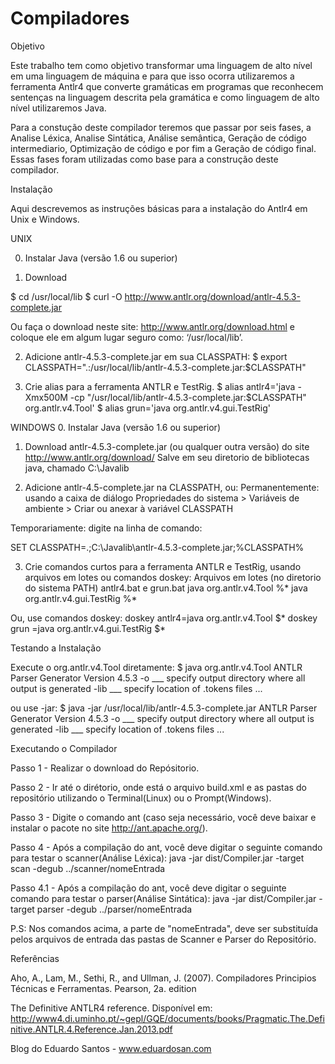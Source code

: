 # Compiladores

Objetivo

Este trabalho tem como objetivo transformar uma linguagem de alto nível em uma linguagem de máquina e para que isso ocorra utilizaremos a ferramenta Antlr4 que converte gramáticas em programas que reconhecem sentenças na linguagem descrita pela gramática e como linguagem de alto nível utilizaremos Java.

Para a constução deste compilador teremos que passar por seis fases, a Analise Léxica, Analise Sintática, Análise semântica, Geração de código intermediario, Optimização de código e por fim a Geração de código final. Essas fases foram utilizadas como base para a construção deste compilador. 

Instalação

Aqui descrevemos as instruções básicas para a instalação do Antlr4 em Unix e Windows.

UNIX

0. Instalar Java (versão 1.6 ou superior) 

1. Download 

$ cd /usr/local/lib
$ curl -O http://www.antlr.org/download/antlr-4.5.3-complete.jar

Ou faça o download neste site: http://www.antlr.org/download.html e coloque ele em algum lugar seguro como: ‘/usr/local/lib’.

2. Adicione antlr-4.5.3-complete.jar em sua CLASSPATH:
$ export CLASSPATH=".:/usr/local/lib/antlr-4.5.3-complete.jar:$CLASSPATH"

3. Crie alias para a ferramenta ANTLR e TestRig.
$ alias antlr4='java -Xmx500M -cp "/usr/local/lib/antlr-4.5.3-complete.jar:$CLASSPATH" org.antlr.v4.Tool'
$ alias grun='java org.antlr.v4.gui.TestRig'

WINDOWS
0. Instalar Java (versão 1.6 ou superior) 

1. Download antlr-4.5.3-complete.jar (ou qualquer outra versão) do site http://www.antlr.org/download/ Salve em seu diretorio de bibliotecas java, chamado C:\Javalib 

2. Adicione antlr-4.5-complete.jar na CLASSPATH, ou: 
Permanentemente: usando a caixa de diálogo Propriedades do sistema > Variáveis de ambiente > Criar ou anexar à variável CLASSPATH

Temporariamente: digite na linha de comando:

SET CLASSPATH=.;C:\Javalib\antlr-4.5.3-complete.jar;%CLASSPATH%

3. Crie comandos curtos para a ferramenta ANTLR e TestRig, usando arquivos em lotes ou comandos doskey: 
Arquivos em lotes (no diretorio do sistema PATH) antlr4.bat e grun.bat 
java org.antlr.v4.Tool %*
java org.antlr.v4.gui.TestRig %*

Ou, use comandos doskey: 
doskey antlr4=java org.antlr.v4.Tool $*
doskey grun =java org.antlr.v4.gui.TestRig $*

Testando a Instalação

Execute o org.antlr.v4.Tool diretamente:
$ java org.antlr.v4.Tool
ANTLR Parser Generator Version 4.5.3
-o ___ specify output directory where all output is generated
-lib ___ specify location of .tokens files
...

ou use -jar:
$ java -jar /usr/local/lib/antlr-4.5.3-complete.jar
ANTLR Parser Generator Version 4.5.3
-o ___ specify output directory where all output is generated
-lib ___ specify location of .tokens files
...

Executando o Compilador

Passo 1 - Realizar o download do Repósitorio.

Passo 2 - Ir até o dirétorio, onde está o arquivo build.xml e as pastas do repositório utilizando o Terminal(Linux) ou o Prompt(Windows).

Passo 3 - Digite o comando ant (caso seja necessário, você deve baixar e instalar o pacote no site http://ant.apache.org/).

Passo 4 - Após a compilação do ant, você deve digitar o seguinte comando para testar o scanner(Análise Léxica):
java -jar dist/Compiler.jar -target scan -degub ../scanner/nomeEntrada  
                                 
Passo 4.1 - Após a compilação do ant, você deve digitar o seguinte comando para testar o parser(Análise Sintática):
java -jar dist/Compiler.jar -target parser -degub ../parser/nomeEntrada

P.S: Nos comandos acima, a parte de "nomeEntrada", deve ser substituída pelos arquivos de entrada das pastas de Scanner e Parser do Repositório.

Referências

Aho, A., Lam, M., Sethi, R., and Ullman, J. (2007).
Compiladores Principios Técnicas e Ferramentas.
Pearson, 2a. edition

The Definitive ANTLR4 reference. Disponível em:
http://www4.di.uminho.pt/~gepl/GQE/documents/books/Pragmatic.The.Definitive.ANTLR.4.Reference.Jan.2013.pdf

Blog do Eduardo Santos - www.eduardosan.com

